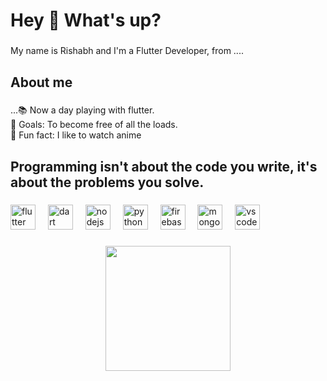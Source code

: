 <h1 align="left">Hey 👋 What's up?</h1>

###

<p align="left">My name is Rishabh and I'm a Flutter Developer, from ....</p>

###

<h2 align="left">About me</h2>

###

<p align="left">...📚 Now a day playing with flutter.<br>🎯 Goals: To become free of all the loads.<br>🎲 Fun fact: I like to watch anime</p>

###

<h2 align="left">Programming isn't about the code you write, it's about the problems you solve.</h2>

###

<div align="left">
  <img src="https://cdn.jsdelivr.net/gh/devicons/devicon/icons/flutter/flutter-original.svg" height="40" alt="flutter logo"  />
  <img width="12" />
  <img src="https://cdn.jsdelivr.net/gh/devicons/devicon/icons/dart/dart-original.svg" height="40" alt="dart logo"  />
  <img width="12" />
  <img src="https://cdn.jsdelivr.net/gh/devicons/devicon/icons/nodejs/nodejs-original.svg" height="40" alt="nodejs logo"  />
  <img width="12" />
  <img src="https://cdn.jsdelivr.net/gh/devicons/devicon/icons/python/python-original.svg" height="40" alt="python logo"  />
  <img width="12" />
  <img src="https://cdn.jsdelivr.net/gh/devicons/devicon/icons/firebase/firebase-plain.svg" height="40" alt="firebase logo"  />
  <img width="12" />
  <img src="https://cdn.jsdelivr.net/gh/devicons/devicon/icons/mongodb/mongodb-original.svg" height="40" alt="mongodb logo"  />
  <img width="12" />
  <img src="https://cdn.jsdelivr.net/gh/devicons/devicon/icons/vscode/vscode-original.svg" height="40" alt="vscode logo"  />
</div>

###

<div align="center">
  <img height="200" src="https://www.gifcen.com/wp-content/uploads/2022/09/cyberpunk-edgerunners-gif-3.gif"  />
</div>

###
